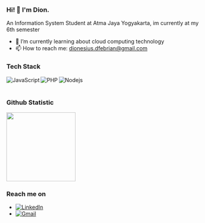 ### Hi! 👋 I'm Dion.

An Information System Student at Atma Jaya Yogyakarta, im currently at my 6th semester 


- 🌱 I’m currently learning about cloud computing technology 
- 📫 How to reach me: dionesius.dfebrian@gmail.com

### Tech Stack
  <a href="#"><img align="left" alt="JavaScript" title="JavaScript" src="https://img.shields.io/badge/JavaScript-F7DF1E?style=for-the-badge&logo=javascript&logoColor=black"/></a>
  <a href="#"><img align="left" alt="PHP" title="PHP" src="https://img.shields.io/badge/PHP-777BB4?style=for-the-badge&logo=php&logoColor=white" /></a>
  <a href="#"><img align="left" alt="Nodejs" title="Nodejs" src="https://img.shields.io/badge/Node.js-43853D?style=for-the-badge&logo=node.js&logoColor=white" /></a>
 
  <br>
  <br>
  
### Github Statistic
<p align="left">
<a href="https://github.com/diegratia">
  <img height="180em" src="https://github-readme-stats-eight-theta.vercel.app/api?username=diegratia&show_icons=true&theme=algolia&include_all_commits=true&count_private=true"/>
 
</a>
</p>

### Reach me on
- <a href="https://www.linkedin.com/in/dionesius-diegratia-febrian-291176159/"><img alt="LinkedIn" src="https://img.shields.io/badge/linkedin%20-%230077B5.svg?&style=flat&logo=linkedin&logoColor=white"/></a>
- <a href="dionesius.dfebrian@gmail.com "><img alt="Gmail" src="https://img.shields.io/badge/Gmail-D14836?style=flat&logo=gmail&logoColor=white" /></a> &nbsp;
